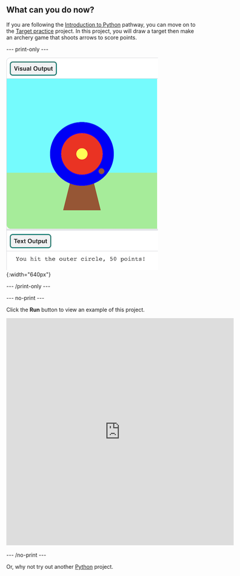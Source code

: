 ## What can you do now?

If you are following the [Introduction to Python](https://projects.raspberrypi.org/en/raspberrypi/python-intro) pathway, you can move on to the [Target practice](https://projects.raspberrypi.org/en/projects/target-practice) project. In this project, you will draw a target then make an archery game that shoots arrows to score points. 

--- print-only ---

![An archery target with a hit point on the outer circle. The text 'You hit the outer circle, 50 points!' is displayed underneath](images/blue-points.png){:width="640px"}

--- /print-only ---

--- no-print ---

Click the **Run** button to view an example of this project.

<iframe src="https://editor.raspberrypi.org/en/embed/viewer/target-practice-solution" width="600" height="600" frameborder="0" marginwidth="0" marginheight="0" allowfullscreen>
</iframe>

--- /no-print ---


Or, why not try out another [Python](https://projects.raspberrypi.org/en/projects?software%5B%5D=python) project.





